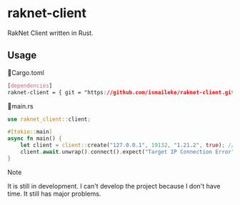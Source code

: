 # raknet-client
RakNet Client written in Rust.

## Usage

📄Cargo.toml
```css
[dependencies]
raknet-client = { git = "https://github.com/ismaileke/raknet-client.git", branch = "master" }
```


📄main.rs
```rust
use raknet_client::client;

#[tokio::main]
async fn main() {
    let client = client::create("127.0.0.1", 19132, "1.21.2", true); // target address, target port, client version, debug mode
    client.await.unwrap().connect().expect("Target IP Connection Error");
}
```

> [!NOTE]
> It is still in development. I can't develop the project because I don't have time. It still has major problems.
